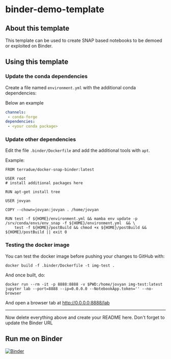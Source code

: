 # binder-demo-template

## About this template 

This template can be used to create SNAP based notebooks to be demoed or exploited on Binder.

## Using this template

### Update the conda dependencies

Create a file named `environment.yml` with the additional conda dependencies:

Below an example

```yaml
channels:
 - conda-forge
dependencies:
 - <your conda package>
```

### Update other dependencies

Edit the file `.binder/Dockerfile` and add the additional tools with `apt`.

Example:

```
FROM terradue/docker-snap-binder:latest

USER root
# install additional packages here

RUN apt-get install tree

USER jovyan

COPY --chown=jovyan:jovyan . /home/jovyan

RUN test -f ${HOME}/environment.yml && mamba env update -p /srv/conda/envs/env_snap -f ${HOME}/environment.yml  && \
    test -f ${HOME}/postBuild && chmod +x ${HOME}/postBuild && ${HOME}/postBuild || exit 0
```

### Testing the docker image 

You can test the docker image before pushing your changes to GitHub with:

```console
docker build -f .binder/Dockerfile -t img-test .
```

And once built, do:

```console
docker run --rm -it -p 8888:8888 -v $PWD:/home/jovyan img-test:latest jupyter lab --port=8888 --ip=0.0.0.0 --NotebookApp.token='' --no-browser
```

And open a browser tab at http://0.0.0.0:8888/lab

<hr>

Now delete everything above and create your README here.
Don't forget to update the Binder URL

## Run me on Binder 

[![Binder](https://mybinder.org/badge_logo.svg)](https://mybinder.org/v2/gh/snap-contrib/binder-demo-template/HEAD)
